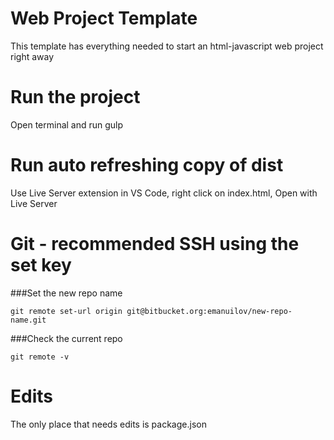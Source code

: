 # Web Project Template
This template has everything needed to start an html-javascript web project right away

# Run the project
Open terminal and run gulp

# Run auto refreshing copy of dist
Use Live Server extension in VS Code, right click on index.html, Open with Live Server

# Git - recommended SSH using the set key
###Set the new repo name
```
git remote set-url origin git@bitbucket.org:emanuilov/new-repo-name.git
```
###Check the current repo
```
git remote -v
```
# Edits
The only place that needs edits is package.json